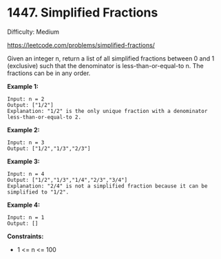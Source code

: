 # 1447. Simplified Fractions

Difficulty: Medium

https://leetcode.com/problems/simplified-fractions/

Given an integer n, return a list of all simplified fractions between 0 and 1 (exclusive) such that the denominator is less-than-or-equal-to n. The fractions can be in any order.

**Example 1:**
```
Input: n = 2
Output: ["1/2"]
Explanation: "1/2" is the only unique fraction with a denominator less-than-or-equal-to 2.
```

**Example 2:**
```
Input: n = 3
Output: ["1/2","1/3","2/3"]
```

**Example 3:**
```
Input: n = 4
Output: ["1/2","1/3","1/4","2/3","3/4"]
Explanation: "2/4" is not a simplified fraction because it can be simplified to "1/2".
```

**Example 4:**
```
Input: n = 1
Output: []
```

**Constraints:**

* 1 <= n <= 100
